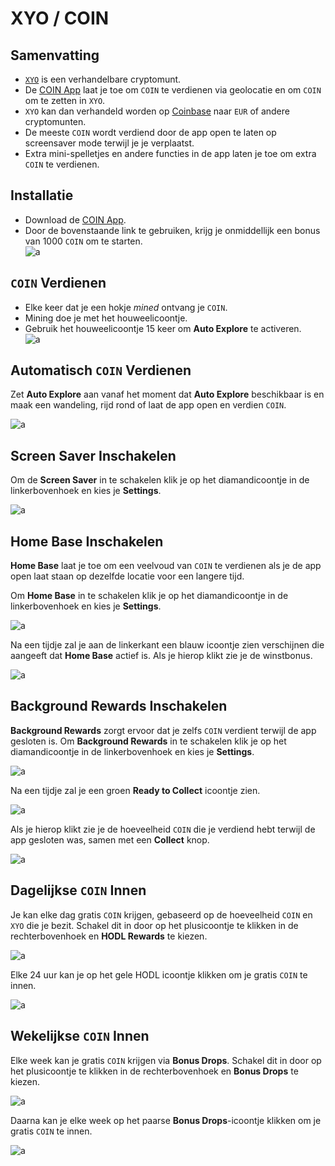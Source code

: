 # XYO / COIN

## Samenvatting

* [`XYO`](https://coinmarketcap.com/currencies/xyo/) is een verhandelbare cryptomunt.
* De [COIN App](https://coin.onelink.me/ePJg?af_referrer_name=User&af_siteid=1450443351&af_referrer_uid=1591719668127-5903811&af_channel=Share&pid=af_app_invites&af_referrer_customer_id=CenRw6OyeVZ3Pczp8ivi9Jh5IFQ2) laat je toe om `COIN` te verdienen via geolocatie en om `COIN` om te zetten in `XYO`.
* `XYO` kan dan verhandeld worden op [Coinbase](https://coinbase.com/join/CUMPS_Y?src=referral-link) naar `EUR` of andere cryptomunten.
* De meeste `COIN` wordt verdiend door de app open te laten op screensaver mode terwijl je je verplaatst.
* Extra mini-spelletjes en andere functies in de app laten je toe om extra `COIN` te verdienen.

## Installatie

* Download de [COIN App](https://coin.onelink.me/ePJg?af_referrer_name=User&af_siteid=1450443351&af_referrer_uid=1591719668127-5903811&af_channel=Share&pid=af_app_invites&af_referrer_customer_id=CenRw6OyeVZ3Pczp8ivi9Jh5IFQ2).
* Door de bovenstaande link te gebruiken, krijg je onmiddellijk een bonus van 1000 `COIN` om te starten. \
  ![a](https://github.com/CumpsD/second-brain/raw/main/assets/crypto/xyo/referral-bonus.jpg "a")

## `COIN` Verdienen

* Elke keer dat je een hokje *mined* ontvang je `COIN`.
* Mining doe je met het houweelicoontje.
* Gebruik het houweelicoontje 15 keer om **Auto Explore** te activeren. \
  ![a](https://github.com/CumpsD/second-brain/raw/main/assets/crypto/xyo/auto-explore.jpg "a")

## Automatisch `COIN` Verdienen

Zet **Auto Explore** aan vanaf het moment dat **Auto Explore** beschikbaar is en maak een wandeling, rijd rond of laat de app open en verdien `COIN`.

![a](https://github.com/CumpsD/second-brain/raw/main/assets/crypto/xyo/earning.png "a")

## Screen Saver Inschakelen

Om de **Screen Saver** in te schakelen klik je op het diamandicoontje in de linkerbovenhoek en kies je **Settings**.

![a](https://github.com/CumpsD/second-brain/raw/main/assets/crypto/xyo/screensaver.png "a")

## Home Base Inschakelen

**Home Base** laat je toe om een veelvoud van `COIN` te verdienen als je de app open laat staan op dezelfde locatie voor een langere tijd.

Om **Home Base** in te schakelen klik je op het diamandicoontje in de linkerbovenhoek en kies je **Settings**.

![a](https://github.com/CumpsD/second-brain/raw/main/assets/crypto/xyo/icons.png "a")

Na een tijdje zal je aan de linkerkant een blauw icoontje zien verschijnen die aangeeft dat **Home Base** actief is. Als je hierop klikt zie je de winstbonus.

![a](https://github.com/CumpsD/second-brain/raw/main/assets/crypto/xyo/home-base.png "a")

## Background Rewards Inschakelen

**Background Rewards** zorgt ervoor dat je zelfs `COIN` verdient terwijl de app gesloten is. Om **Background Rewards** in te schakelen klik je op het diamandicoontje in de linkerbovenhoek en kies je **Settings**.

![a](https://github.com/CumpsD/second-brain/raw/main/assets/crypto/xyo/icons.png "a")

Na een tijdje zal je een groen **Ready to Collect** icoontje zien.

![a](https://github.com/CumpsD/second-brain/raw/main/assets/crypto/xyo/collect.png "a")

Als je hierop klikt zie je de hoeveelheid `COIN` die je verdiend hebt terwijl de app gesloten was, samen met een **Collect** knop.

![a](https://github.com/CumpsD/second-brain/raw/main/assets/crypto/xyo/background-rewards.png "a")

## Dagelijkse `COIN` Innen

Je kan elke dag gratis `COIN` krijgen, gebaseerd op de hoeveelheid `COIN` en `XYO` die je bezit. Schakel dit in door op het plusicoontje te klikken in de rechterbovenhoek en **HODL Rewards** te kiezen.

![a](https://github.com/CumpsD/second-brain/raw/main/assets/crypto/xyo/enable-hodl.png "a")

Elke 24 uur kan je op het gele HODL icoontje klikken om je gratis `COIN` te innen.

![a](https://github.com/CumpsD/second-brain/raw/main/assets/crypto/xyo/redeem-hodl.png "a")

## Wekelijkse `COIN` Innen

Elke week kan je gratis `COIN` krijgen via **Bonus Drops**. Schakel dit in door op het plusicoontje te klikken in de rechterbovenhoek en **Bonus Drops** te kiezen.

![a](https://github.com/CumpsD/second-brain/raw/main/assets/crypto/xyo/enable-hodl.png "a")

Daarna kan je elke week op het paarse **Bonus Drops**-icoontje klikken om je gratis `COIN` te innen.

![a](https://github.com/CumpsD/second-brain/raw/main/assets/crypto/xyo/bonus-drop.png "a")
